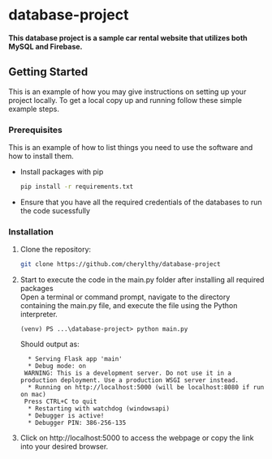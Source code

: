 # database-project

#### This database project is a sample car rental website that utilizes both MySQL and Firebase.

<!-- GETTING STARTED -->
## Getting Started

This is an example of how you may give instructions on setting up your project locally.
To get a local copy up and running follow these simple example steps.

### Prerequisites

This is an example of how to list things you need to use the software and how to install them.
* Install packages with pip
  ```sh
  pip install -r requirements.txt
  ```
* Ensure that you have all the required credentials of the databases to run the code sucessfully

### Installation

1. Clone the repository:
   ```sh
   git clone https://github.com/cherylthy/database-project
   ```
   
2. Start to execute the code in the main.py folder after installing all required packages  
   Open a terminal or command prompt, navigate to the directory containing the main.py file, and execute the file using the Python interpreter.
   ```shell
   (venv) PS ...\database-project> python main.py
   ```
    Should output as:
   ```shell
     * Serving Flask app 'main'
     * Debug mode: on
    WARNING: This is a development server. Do not use it in a production deployment. Use a production WSGI server instead.
     * Running on http://localhost:5000 (will be localhost:8080 if run on mac)
    Press CTRL+C to quit
     * Restarting with watchdog (windowsapi)
     * Debugger is active!
     * Debugger PIN: 386-256-135
   ```

3. Click on http://localhost:5000 to access the webpage or copy the link into your desired browser.

